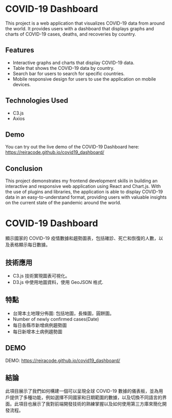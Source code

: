 # COVID-19 Dashboard

This project is a web application that visualizes COVID-19 data from around the world. It provides users with a dashboard that displays graphs and charts of COVID-19 cases, deaths, and recoveries by country.

## Features

- Interactive graphs and charts that display COVID-19 data.
- Table that shows the COVID-19 data by country.
- Search bar for users to search for specific countries.
- Mobile responsive design for users to use the application on mobile devices.

## Technologies Used
- C3.js
- Axios


## Demo

You can try out the live demo of the COVID-19 Dashboard here: https://reiracode.github.io/covid19_dashboard/

## Conclusion

This project demonstrates my frontend development skills in building an interactive and responsive web application using React and Chart.js. With the use of plugins and libraries, the application is able to display COVID-19 data in an easy-to-understand format, providing users with valuable insights on the current state of the pandemic around the world.



# COVID-19 Dashboard

顯示國家的 COVID-19 疫情數據和趨勢圖表，包括確診、死亡和恢復的人數，以及表格顯示每日數據。

## 技術應用

- C3.js 技術實現圖表可視化。
- D3.js 中使用地圖資料，使用 GeoJSON 格式. 

## 特點

- 台灣本土地理分佈圖: 包括地圖，長條圖，圓餅圖。
- Number of newly confirmed cases(Date)
- 每日各縣市新增病例趨勢圖
- 每日新增本土病例趨勢圖




## DEMO
DEMO: https://reiracode.github.io/covid19_dashboard/

## 結論
此項目展示了我們如何構建一個可以呈現全球 COVID-19 數據的儀表板，並為用戶提供了多種功能，例如選擇不同國家和日期範圍的數據，以及切換不同語言的界面。此項目也展示了我對前端開發技術的熟練掌握以及如何使用第三方庫來簡化開發流程。



